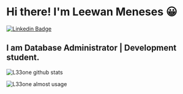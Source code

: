 # Hi there! I'm Leewan Meneses 😀

[![Linkedin Badge](https://img.shields.io/badge/-LinkedIn-blue?style=for-the-badge&logo=Linkedin&logoColor=white&link=https:https://www.linkedin.com/in/leewanmeneses/)](https://www.linkedin.com/in/leewanmeneses/)



## I am Database Administrator | Development student.


![L33one github stats](https://github-readme-stats.vercel.app/api?username=l33one)

![L33one almost usage](https://github-readme-stats.anuraghazra1.vercel.app/api/top-langs/?username=l33one)
